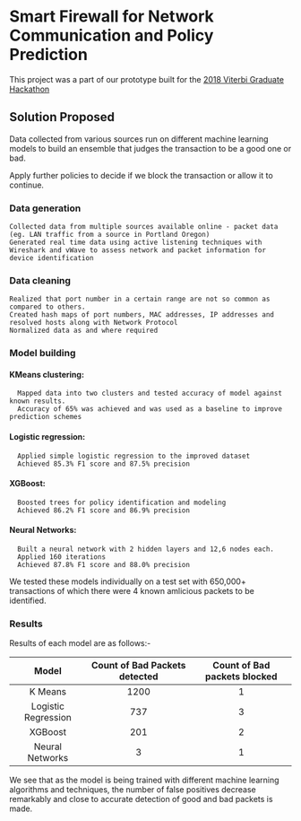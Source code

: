 # Smart Firewall for Network Communication and Policy Prediction

This project was a part of our prototype built for the [2018 Viterbi Graduate Hackathon](http://www.csclass.info/USC/18Hackathon/)

## Solution Proposed

Data collected from various sources run on different machine learning models to build an ensemble that judges the transaction to be a good one or bad. 

Apply further policies to decide if we block the transaction or allow it to continue.

### Data generation

    Collected data from multiple sources available online - packet data (eg. LAN traffic from a source in Portland Oregon)
    Generated real time data using active listening techniques with Wireshark and vWave to assess network and packet information for device identification

### Data cleaning

    Realized that port number in a certain range are not so common as compared to others. 
    Created hash maps of port numbers, MAC addresses, IP addresses and resolved hosts along with Network Protocol
    Normalized data as and where required
    
### Model building

#### KMeans clustering:
      Mapped data into two clusters and tested accuracy of model against known results.
      Accuracy of 65% was achieved and was used as a baseline to improve prediction schemes
      
#### Logistic regression:
      Applied simple logistic regression to the improved dataset 
      Achieved 85.3% F1 score and 87.5% precision
      
#### XGBoost:
      Boosted trees for policy identification and modeling
      Achieved 86.2% F1 score and 86.9% precision
    
#### Neural Networks:
      Built a neural network with 2 hidden layers and 12,6 nodes each.
      Applied 160 iterations
      Achieved 87.8% F1 score and 88.0% precision
      
We tested these models individually on a test set with 650,000+ transactions of which there were 4 known amlicious packets to be identified.

### Results

Results of each model are as follows:-
    
  |     Model    | Count of Bad Packets detected | Count of Bad packets blocked |
  |     :---:    |            :---:              |              :---:           |
  |   K Means    |             1200              |                 1            |
  | Logistic Regression  | 737  | 3 |
  | XGBoost | 201 | 2  |
  | Neural Networks | 3 | 1 |
  
We see that as the model is being trained with different machine learning algorithms and techniques, the number of false positives decrease remarkably and close to accurate detection of good and bad packets is made.
